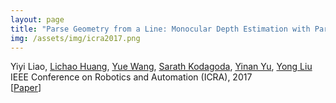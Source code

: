 ```yaml
---
layout: page
title: "Parse Geometry from a Line: Monocular Depth Estimation with Partial Laser Observation"
img: /assets/img/icra2017.png
---
```

Yiyi Liao, [Lichao Huang](https://www.linkedin.com/in/alanhuang1990/), [Yue Wang](https://scholar.google.de/citations?user=N543LSoAAAAJ&hl=en), [Sarath Kodagoda](https://www.uts.edu.au/staff/sarath.kodagoda), [Yinan Yu](http://www.cbsr.ia.ac.cn/users/ynyu/), [Yong Liu](https://person.zju.edu.cn/en/yongliu)
<br/>
IEEE Conference on Robotics and Automation (ICRA), 2017
<br/>
[[Paper](https://arxiv.org/pdf/1611.02174.pdf)]